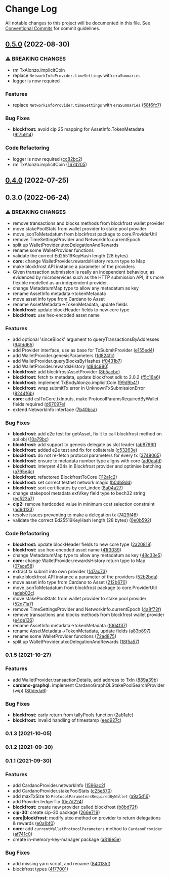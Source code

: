# Change Log

All notable changes to this project will be documented in this file.
See [Conventional Commits](https://conventionalcommits.org) for commit guidelines.

## [0.5.0](https://github.com/input-output-hk/cardano-js-sdk/compare/@cardano-sdk/blockfrost@0.4.0...@cardano-sdk/blockfrost@0.5.0) (2022-08-30)


### ⚠ BREAKING CHANGES

* rm TxAlonzo.implicitCoin
* replace `NetworkInfoProvider.timeSettings` with `eraSummaries`
* logger is now required

### Features

* replace `NetworkInfoProvider.timeSettings` with `eraSummaries` ([58f6fc7](https://github.com/input-output-hk/cardano-js-sdk/commit/58f6fc7c5ace703583c36f95d3d6962483ad924d))


### Bug Fixes

* **blockfrost:** avoid  cip 25 mapping for AssetInfo.TokenMetadata ([9f7b914](https://github.com/input-output-hk/cardano-js-sdk/commit/9f7b9142feadc404d7ae39e3ebfd6ef1496f81ce))


### Code Refactoring

* logger is now required ([cc82bc2](https://github.com/input-output-hk/cardano-js-sdk/commit/cc82bc27539e3ff07f7c2d5816fa7e70c32d06ac))
* rm TxAlonzo.implicitCoin ([167d205](https://github.com/input-output-hk/cardano-js-sdk/commit/167d205dd15c857b229f968ab53a6e52e5504d3f))



## [0.4.0](https://github.com/input-output-hk/cardano-js-sdk/compare/0.3.0...@cardano-sdk/blockfrost@0.4.0) (2022-07-25)

## 0.3.0 (2022-06-24)


### ⚠ BREAKING CHANGES

* remove transactions and blocks methods from blockfrost wallet provider
* move stakePoolStats from wallet provider to stake pool provider
* move jsonToMetadatum from blockfrost package to core.ProviderUtil
* remove TimeSettingsProvider and NetworkInfo.currentEpoch
* split up WalletProvider.utxoDelegationAndRewards
* rename some WalletProvider functions
* validate the correct Ed25519KeyHash length (28 bytes)
* **core:** change WalletProvider.rewardsHistory return type to Map
* make blockfrost API instance a parameter of the providers
* Given transaction submission is really an independent behaviour,
as evidenced by microservices such as the HTTP submission API,
it's more flexible modelled as an independent provider.
* change MetadatumMap type to allow any metadatum as key
* rename AssetInfo metadata->tokenMetadata
* move asset info type from Cardano to Asset
* rename AssetMetadata->TokenMetadata, update fields
* **blockfrost:** update blockHeader fields to new core type
* **blockfrost:** use hex-encoded asset name

### Features

* add optional 'sinceBlock' argument to queryTransactionsByAddresses ([94fdd65](https://github.com/input-output-hk/cardano-js-sdk/commit/94fdd65e0f5b7901081d847eb619a88a1211402c))
* add Provider interface, use as base for TxSubmitProvider ([e155ed4](https://github.com/input-output-hk/cardano-js-sdk/commit/e155ed4efcd1338a54099d1a9034ccbeddeef1cc))
* add WalletProvider.genesisParameters ([1d824fc](https://github.com/input-output-hk/cardano-js-sdk/commit/1d824fc4c7ded176eb045a253b406d6aa31b016a))
* add WalletProvider.queryBlocksByHashes ([f0431b7](https://github.com/input-output-hk/cardano-js-sdk/commit/f0431b7398c9525f50c0b803748cf2fb6195a36f))
* add WalletProvider.rewardsHistory ([d84c980](https://github.com/input-output-hk/cardano-js-sdk/commit/d84c98086a8cb49de47a2ffd78448899cb47036b))
* **blockfrost:** add blockfrostAssetProvider ([8b5acbc](https://github.com/input-output-hk/cardano-js-sdk/commit/8b5acbcfa96b9fa04f43a8747727b75e8d139bd1))
* **blockfrost:** fetch tx metadata, update blockfrost sdk to 2.0.2 ([f5c16a6](https://github.com/input-output-hk/cardano-js-sdk/commit/f5c16a629465df6b4c4db4bb4470420d860b1c7b))
* **blockfrost:** implement TxBodyAlonzo.implicitCoin ([99d9b41](https://github.com/input-output-hk/cardano-js-sdk/commit/99d9b416dd173fe595c868c67e8e838e4cad9127))
* **blockfrost:** wrap submitTx error in UnknownTxSubmissionError ([8244f6b](https://github.com/input-output-hk/cardano-js-sdk/commit/8244f6b814b4483e3d0c279573f3ee360e358134))
* **core:** add cslToCore.txInputs, make ProtocolParamsRequiredByWallet fields required ([d67097e](https://github.com/input-output-hk/cardano-js-sdk/commit/d67097ee1fe4c38bd5b37c40795c4737e9a19f68))
* extend NetworkInfo interface ([7b40bca](https://github.com/input-output-hk/cardano-js-sdk/commit/7b40bca2a34c80e9f746339939ed5ce9412e52e9))


### Bug Fixes

* **blockfrost:** add e2e test for getAsset, fix it to call blockfrost method on api obj ([10a79bc](https://github.com/input-output-hk/cardano-js-sdk/commit/10a79bc951ea7442f0526e0a84010adb4491deb5))
* **blockfrost:** add support to genesis delegate as slot leader ([ab8766f](https://github.com/input-output-hk/cardano-js-sdk/commit/ab8766f40a270f9db74526185dc3b929900a080a))
* **blockfrost:** added e2e test and fix for collaterals ([c53263e](https://github.com/input-output-hk/cardano-js-sdk/commit/c53263eb44088fc5e254564df49354efd790d8a8))
* **blockfrost:** do not re-fetch protocol parameters for every tx ([3748065](https://github.com/input-output-hk/cardano-js-sdk/commit/37480659aabda979892c5bfa2c7c54af111249fb))
* **blockfrost:** ensure tx metadata number type aligns with core ([ad0eafd](https://github.com/input-output-hk/cardano-js-sdk/commit/ad0eafdeb0953f96ea201b1d0f9a10080ca2b71e))
* **blockfrost:** interpret 404s in Blockfrost provider and optimise batching ([a795e4c](https://github.com/input-output-hk/cardano-js-sdk/commit/a795e4c70464ad0bbed714b69e826ee3f11be92c))
* **blockfrost:** refactored BlockfrostToCore ([112a1c2](https://github.com/input-output-hk/cardano-js-sdk/commit/112a1c21387c2bd819d7cbfccbd40073b40091a4))
* **blockfrost:** set correct testnet network magic ([b0db9dd](https://github.com/input-output-hk/cardano-js-sdk/commit/b0db9dd687bb4f1692d37d4cc43cb1e73372ed69))
* **blockfrost:** sort certificates by cert_index ([8a04a27](https://github.com/input-output-hk/cardano-js-sdk/commit/8a04a27514ec2f7dbf74b1962f992d47074f9e88))
* change stakepool metadata extVkey field type to bech32 string ([ec523a7](https://github.com/input-output-hk/cardano-js-sdk/commit/ec523a78e62ba30c4297ccd71eb6070dbd58acc3))
* **cip2:** remove hardcoded value in minimum cost selection constraint ([ad6d133](https://github.com/input-output-hk/cardano-js-sdk/commit/ad6d133a0ba1f865bf2ae1ca3f46b8e6f918502b))
* resolve issues preventing to make a delegation tx ([7429f46](https://github.com/input-output-hk/cardano-js-sdk/commit/7429f466763342b08b6bed44f23d3bf24dbf92f2))
* validate the correct Ed25519KeyHash length (28 bytes) ([0e0b592](https://github.com/input-output-hk/cardano-js-sdk/commit/0e0b592e2b4b0689f592076cd79dfaac88b43c57))


### Code Refactoring

* **blockfrost:** update blockHeader fields to new core type ([2a20818](https://github.com/input-output-hk/cardano-js-sdk/commit/2a20818507ec44e9d4aff2647a8095aa92a7a5b9))
* **blockfrost:** use hex-encoded asset name ([41f3039](https://github.com/input-output-hk/cardano-js-sdk/commit/41f30394c53bd7e16728ae1e3862e659822253f9))
* change MetadatumMap type to allow any metadatum as key ([48c33e5](https://github.com/input-output-hk/cardano-js-sdk/commit/48c33e552406cce35ea19d720451a1ba641ff51b))
* **core:** change WalletProvider.rewardsHistory return type to Map ([07ace58](https://github.com/input-output-hk/cardano-js-sdk/commit/07ace5887e9fed02f5ccb8090594022cd3df28d9))
* extract tx submit into own provider ([1d7ac73](https://github.com/input-output-hk/cardano-js-sdk/commit/1d7ac7393fbd669f08b516c4067883d982f2e711))
* make blockfrost API instance a parameter of the providers ([52b2bda](https://github.com/input-output-hk/cardano-js-sdk/commit/52b2bda4574cb9c7cacf2e3e02ced5ada2c58dd3))
* move asset info type from Cardano to Asset ([212b670](https://github.com/input-output-hk/cardano-js-sdk/commit/212b67041598cbcc2c2cf4f5678928943de7aa29))
* move jsonToMetadatum from blockfrost package to core.ProviderUtil ([adeb02c](https://github.com/input-output-hk/cardano-js-sdk/commit/adeb02cdbb1401ff4e9c43d28263357d6f27b0d6))
* move stakePoolStats from wallet provider to stake pool provider ([52d71a7](https://github.com/input-output-hk/cardano-js-sdk/commit/52d71a70700b05902cca6205fe01a63f811ba5af))
* remove TimeSettingsProvider and NetworkInfo.currentEpoch ([4a8f72f](https://github.com/input-output-hk/cardano-js-sdk/commit/4a8f72f57f699f7c0bf4a9a4b742fc0a3e4aa8ce))
* remove transactions and blocks methods from blockfrost wallet provider ([e4de136](https://github.com/input-output-hk/cardano-js-sdk/commit/e4de13650f0d387b8e7126077e8721f353af8c85))
* rename AssetInfo metadata->tokenMetadata ([f064f37](https://github.com/input-output-hk/cardano-js-sdk/commit/f064f372b3d7273c24d78695ceac7254fa55e51f))
* rename AssetMetadata->TokenMetadata, update fields ([a83b897](https://github.com/input-output-hk/cardano-js-sdk/commit/a83b89748ec7efe7dcdbb849ab4b369dd49e5fcc))
* rename some WalletProvider functions ([72ad875](https://github.com/input-output-hk/cardano-js-sdk/commit/72ad875ca8e9c3b65c23794a95ca4110cf34a034))
* split up WalletProvider.utxoDelegationAndRewards ([18f5a57](https://github.com/input-output-hk/cardano-js-sdk/commit/18f5a571cb9d581007182b39d2c68b38491c70e6))

### 0.1.5 (2021-10-27)


### Features

* add WalletProvider.transactionDetails, add address to TxIn ([889a39b](https://github.com/input-output-hk/cardano-js-sdk/commit/889a39b1feb988144dd2249c6c47f91e8096fd48))
* **cardano-graphql:** implement CardanoGraphQLStakePoolSearchProvider (wip) ([80deda6](https://github.com/input-output-hk/cardano-js-sdk/commit/80deda6963a0c07b2f0b24a0a5465c488305d83c))


### Bug Fixes

* **blockfrost:** early return from tallyPools function ([2ab1afc](https://github.com/input-output-hk/cardano-js-sdk/commit/2ab1afcce3f7b02b17352a8abe82b5adb17d8d52))
* **blockfrost:** invalid handling of timestamp ([eed927c](https://github.com/input-output-hk/cardano-js-sdk/commit/eed927ce579426eef38a15797d2223e8df21a40f))

### 0.1.3 (2021-10-05)

### 0.1.2 (2021-09-30)

### 0.1.1 (2021-09-30)


### Features

* add CardanoProvider.networkInfo ([1596ac2](https://github.com/input-output-hk/cardano-js-sdk/commit/1596ac27b3fa3494f784db37831f85e06a8e0e03))
* add CardanoProvider.stakePoolStats ([c25e570](https://github.com/input-output-hk/cardano-js-sdk/commit/c25e5704be13a9c259fa399e35a3771caad58d38))
* add maxTxSize to `ProtocolParametersRequiredByWallet` ([a9a5d16](https://github.com/input-output-hk/cardano-js-sdk/commit/a9a5d16db18fbf2a4cbbad1ad1cdf3f42ef891f9))
* add Provider.ledgerTip ([0e7d224](https://github.com/input-output-hk/cardano-js-sdk/commit/0e7d224a8b3315991785a1a6393d60f35b757e6a))
* **blockfrost:** create new provider called blockfrost ([b8bd72f](https://github.com/input-output-hk/cardano-js-sdk/commit/b8bd72ffc91769e525400a898cf8e7a749b7d610))
* **cip-30:** create cip-30 package ([266e719](https://github.com/input-output-hk/cardano-js-sdk/commit/266e719d8c0b8550e05ff4d8da199a4575c0664e))
* **core|blockfrost:** modify utxo method on provider to return delegations & rewards ([e0a1bf0](https://github.com/input-output-hk/cardano-js-sdk/commit/e0a1bf020c54d66d2c7920e21dc1369cfc912cbf))
* **core:** add `currentWalletProtocolParameters` method to `CardanoProvider` ([af741c0](https://github.com/input-output-hk/cardano-js-sdk/commit/af741c073c48f7f5ad2f065fd50a48af741c133c))
* create in-memory-key-manager package ([a819e5e](https://github.com/input-output-hk/cardano-js-sdk/commit/a819e5e2161a0cd6bd45c61825957efa810530d3))


### Bug Fixes

* add missing yarn script, and rename ([840135f](https://github.com/input-output-hk/cardano-js-sdk/commit/840135f7d100c9a00ff410147758ee7d02112897))
* blockfrost types ([4f77001](https://github.com/input-output-hk/cardano-js-sdk/commit/4f77001f5f6264bd6dd254c4e0ef0a8a14cfb820))
